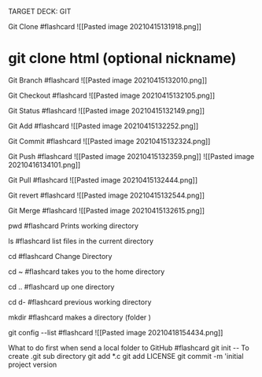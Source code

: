 TARGET DECK: GIT 

Git Clone #flashcard 
![[Pasted image 20210415131918.png]]
# git clone html (optional nickname)
<!--ID: 1618507167800-->

Git Branch #flashcard 
![[Pasted image 20210415132010.png]]
<!--ID: 1618507212246-->

Git Checkout #flashcard 
![[Pasted image 20210415132105.png]]
<!--ID: 1618507267546-->

Git Status #flashcard 
![[Pasted image 20210415132149.png]]
<!--ID: 1618507311767-->

Git Add #flashcard 
![[Pasted image 20210415132252.png]]
<!--ID: 1618507375439-->

Git Commit #flashcard 
![[Pasted image 20210415132324.png]]
<!--ID: 1618507406913-->


Git Push #flashcard 
![[Pasted image 20210415132359.png]]
![[Pasted image 20210416134101.png]]
<!--ID: 1618507441084-->


Git Pull #flashcard 
![[Pasted image 20210415132444.png]]
<!--ID: 1618507487878-->


Git revert #flashcard 
![[Pasted image 20210415132544.png]]
<!--ID: 1618507545609-->

Git Merge #flashcard 
![[Pasted image 20210415132615.png]]
<!--ID: 1618507578407-->


pwd #flashcard 
Prints working directory 
<!--ID: 1618774549826-->

ls #flashcard 
list files in the current directory
<!--ID: 1618774566542-->

cd #flashcard 
Change Directory
<!--ID: 1618774607117-->

cd ~ #flashcard 
takes you to the home directory 
<!--ID: 1618774627738-->

cd .. #flashcard 
up one directory 
<!--ID: 1618774658018-->

cd  d- #flashcard 
previous working directory 
<!--ID: 1618774681592-->

mkdir #flashcard 
makes a directory (folder )
<!--ID: 1618774718237-->

git config --list #flashcard 
![[Pasted image 20210418154434.png]]
<!--ID: 1618775077508-->

What to do first when send a local folder to GitHub #flashcard 
git init -- To create .git sub directory 
git add *.c
git add LICENSE
git commit -m 'initial project version
<!--ID: 1618775965615-->




